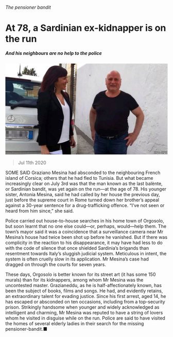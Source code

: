 ###### The pensioner bandit

# At 78, a Sardinian ex-kidnapper is on the run 

##### And his neighbours are no help to the police 

![image](images/20200711_EUP501.jpg) 

> Jul 11th 2020 

SOME SAID Graziano Mesina had absconded to the neighbouring French island of Corsica; others that he had fled to Tunisia. But what became increasingly clear on July 3rd was that the man known as the last balènte, or Sardinian bandit, was yet again on the run—at the age of 78. His younger sister, Antonia Mesina, said he had called by her house the previous day, just before the supreme court in Rome turned down her brother’s appeal against a 30-year sentence for a drug-trafficking offence. “I’ve not seen or heard from him since,” she said.

Police carried out house-to-house searches in his home town of Orgosolo, but soon learnt that no one else could—or, perhaps, would—help them. The town’s mayor said it was a coincidence that a surveillance camera near Mr Mesina’s house had twice been shot up before he vanished. But if there was complicity in the reaction to his disappearance, it may have had less to do with the code of silence that once shielded Sardinia’s brigands than resentment towards Italy’s sluggish judicial system. Meticulous in intent, the system is often cruelly slow in its application. Mr Mesina’s case had dragged on through the courts for seven years.


These days, Orgosolo is better known for its street art (it has some 150 murals) than for its kidnappers, among whom Mr Mesina was the uncontested master. Grazianeddu, as he is half-affectionately known, has been the subject of books, films and songs. He had, and evidently retains, an extraordinary talent for evading justice. Since his first arrest, aged 14, he has escaped or absconded on ten occasions, including from a top-security prison. Strikingly handsome when younger and widely acknowledged as intelligent and charming, Mr Mesina was reputed to have a string of lovers whom he visited in disguise while on the run. Police are said to have visited the homes of several elderly ladies in their search for the missing pensioner-bandit.■

